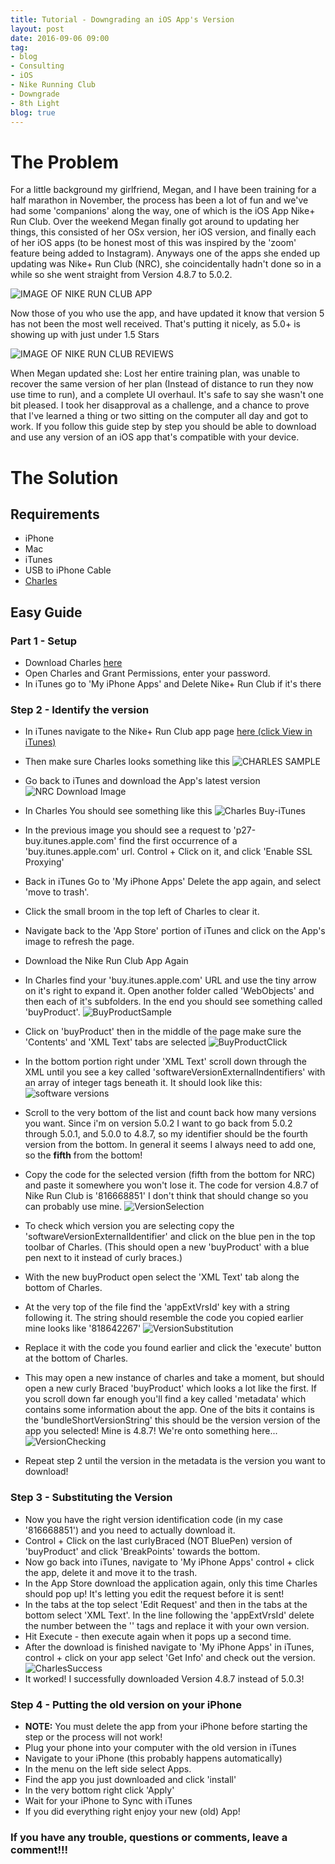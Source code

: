 ```yaml
---                          
title: Tutorial - Downgrading an iOS App's Version
layout: post         
date: 2016-09-06 09:00                         
tag:                             
- blog                        
- Consulting
- iOS
- Nike Running Club
- Downgrade
- 8th Light
blog: true                            
--- 
```


# The Problem


For a little background my girlfriend, Megan, and I have been training for a half marathon in November, the process has been a lot of fun and we've had some 'companions' along the way, one of which is the iOS App Nike+ Run Club. Over the weekend Megan finally got around to updating her things, this consisted of her OSx version, her iOS version, and finally each of her iOS apps (to be honest most of this was inspired by the 'zoom' feature being added to Instagram). Anyways one of the apps she ended up updating was Nike+ Run Club (NRC), she coincidentally hadn't done so in a while so she went straight from Version 4.8.7 to 5.0.2.

![IMAGE OF NIKE RUN CLUB APP](http://www.tomcmcgee.me/assets/images/NikeRunClub.png)

Now those of you who use the app, and have updated it know that version 5 has not been the most well received. That's putting it nicely, as 5.0+ is showing up with just under 1.5 Stars

![IMAGE OF NIKE RUN CLUB REVIEWS](http://www.tomcmcgee.me/assets/images/NRCReview.png)

When Megan updated she: Lost her entire training plan, was unable to recover the same version of her plan (Instead of distance to run they now use time to run), and a complete UI overhaul. It's safe to say she wasn't one bit pleased. I took her disapproval as a challenge, and a chance to prove that I've learned a thing or two sitting on the computer all day and got to work. If you follow this guide step by step you should be able to download and use any version of an iOS app that's compatible with your device.

# The Solution

## Requirements

* iPhone
* Mac
* iTunes
* USB to iPhone Cable
* [Charles](https://www.charlesproxy.com/)

## Easy Guide

### Part 1 - Setup
* Download Charles [here](https://www.charlesproxy.com/download/)
* Open Charles and Grant Permissions, enter your password.
* In iTunes go to 'My iPhone Apps' and Delete Nike+ Run Club if it's there

### Step 2 - Identify the version 
* In iTunes navigate to the Nike+ Run Club app page [here (click View in iTunes)](https://itunes.apple.com/us/app/nike+-run-club/id387771637?mt=8)
* Then make sure Charles looks something like this 
![CHARLES SAMPLE](http://www.tomcmcgee.me/assets/images/CharlesSample.png)
* Go back to iTunes and download the App's latest version 
![NRC Download Image](http://www.tomcmcgee.me/assets/images/NRCDownload.png)
* In Charles You should see something like this 
![Charles Buy-iTunes](http://www.tomcmcgee.me/assets/images/Charles-BuyiTunes.png)
* In the previous image you should see a request to 'p27-buy.itunes.apple.com' find the first occurrence of a 'buy.itunes.apple.com' url. Control + Click on it, and click 'Enable SSL Proxying'
* Back in iTunes  Go to 'My iPhone Apps' Delete the app again, and select 'move to trash'.
* Click the small broom in the top left of Charles to clear it.
* Navigate back to the 'App Store' portion of iTunes and click on the App's image to refresh the page.
* Download the Nike Run Club App Again
* In Charles find your 'buy.itunes.apple.com' URL and use the tiny arrow on it's right to expand it. Open another folder called 'WebObjects' and then each of it's subfolders. In the end you should see something called 'buyProduct'.
![BuyProductSample](http://www.tomcmcgee.me/assets/images/Charles-BuyProduct.png)
* Click on 'buyProduct' then in the middle of the page make sure the 'Contents' and 'XML Text' tabs are selected
![BuyProductClick](http://www.tomcmcgee.me/assets/images/Charles-BuyProductClick.png)
* In the bottom portion right under 'XML Text' scroll down through the XML until you see a key called 'softwareVersionExternalIndentifiers' with an array of integer tags beneath it. It should look like this: ![software versions](http://www.tomcmcgee.me/assets/images/Charles-SoftwareVersions.png)
* Scroll to the very bottom of the list and count back how many versions you want. Since i'm on version 5.0.2 I want to go back from 5.0.2 through 5.0.1, and 5.0.0 to 4.8.7, so my identifier should be the fourth version from the bottom. In general it seems I always need to add one, so the **fifth** from the bottom!
* Copy the code for the selected version (fifth from the bottom for NRC) and paste it somewhere you won't lose it. The code for version 4.8.7 of Nike Run Club is '816668851' I don't think that should change so you can probably use mine.
![VersionSelection](http://www.tomcmcgee.me/assets/images/Charles-VersionSelection.png)

* To check which version you are selecting copy the 'softwareVersionExternalIdentifier' and click on the blue pen in the top toolbar of Charles. (This should open a new 'buyProduct' with a blue pen next to it instead of curly braces.)
* With the new buyProduct open select the 'XML Text' tab along the bottom of Charles.
* At the very top of the file find the 'appExtVrsId' key with a string following it. The string should resemble the code you copied earlier mine looks like '818642267'
![VersionSubstitution](http://www.tomcmcgee.me/assets/images/Charles-VersionSubstitution.png)
* Replace it with the code you found earlier and click the 'execute' button at the bottom of Charles.
* This may open a new instance of charles and take a moment, but should open a new curly Braced 'buyProduct' which looks a lot like the first. If you scroll down far enough you'll find a key called 'metadata' which contains some information about the app. One of the bits it contains is the 'bundleShortVersionString' this should be the version version of the app you selected! Mine is 4.8.7! We're onto something here...
![VersionChecking](http://www.tomcmcgee.me/assets/images/Charles-VersionChecking.png)
* Repeat step 2 until the version in the metadata is the version you want to download!

### Step 3 - Substituting the Version
* Now you have the right version identification code (in my case '816668851') and you need to actually download it.
* Control + Click on the last curlyBraced (NOT BluePen) version of 'buyProduct' and click 'BreakPoints' towards the bottom.
* Now go back into iTunes, navigate to 'My iPhone Apps' control + click the app, delete it and move it to the trash.
* In the App Store download the application again, only this time Charles should pop up! It's letting you edit the request before it is sent!
* In the tabs at the top select 'Edit Request' and then in the tabs at the bottom select 'XML Text'. In the line following the 'appExtVrsId' delete the number between the '<string>' tags and replace it with your own version.
* Hit Execute - then execute again when it pops up a second time.
* After the download is finished navigate to 'My iPhone Apps' in iTunes, control + click on your app select 'Get Info' and check out the version.
![CharlesSuccess](http://www.tomcmcgee.me/assets/images/Charles-Success.png)
* It worked! I successfully downloaded Version 4.8.7 instead of 5.0.3!

### Step 4 - Putting the old version on your iPhone
* **NOTE:** You must delete the app from your iPhone before starting the step or the process will not work!
* Plug your phone into your computer with the old version in iTunes
* Navigate to your iPhone (this probably happens automatically)
* In the menu on the left side select Apps.
* Find the app you just downloaded and click 'install'
* In the very bottom right click 'Apply'
* Wait for your iPhone to Sync with iTunes
* If you did everything right enjoy your new (old) App!


### If you have any trouble, questions or comments, leave a comment!!!





